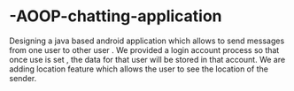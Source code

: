 # -AOOP-chatting-application
Designing a java based android application which allows to send messages from one user to other user .
We provided a login account process so that once use is set , the data for that user will be stored in that account.
We are adding location feature which allows the user to see the location of the sender.



